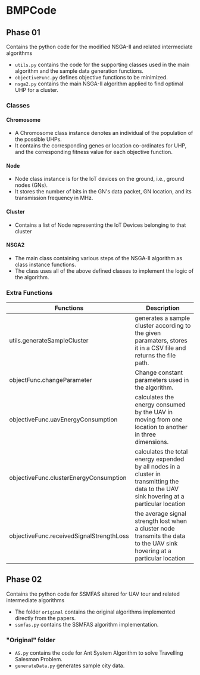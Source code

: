 # BMPCode

## Phase 01

Contains the python code for the modified NSGA-II and related intermediate algorithms

- `utils.py` contains the code for the supporting classes used in the main algorithm and the sample data generation functions.
- `objectiveFunc.py` defines objective functions to be minimized.
- `nsga2.py` contains the main NSGA-II algorithm applied to find optimal UHP for a cluster.

### Classes

#### Chromosome

- A Chromosome class instance denotes an individual of the population of the possible UHPs.
- It contains the corresponding genes or location co-ordinates for UHP, and the corresponding fitness value for each objective function.

#### Node

- Node class instance is for the IoT devices on the ground, i.e., ground nodes (GNs).
- It stores the number of bits in the GN's data packet, GN location, and its transmission frequency in MHz.

#### Cluster

- Contains a list of Node representing the IoT Devices belonging to that cluster

#### NSGA2

- The main class containing various steps of the NSGA-II algorithm as class instance functions.
- The class uses all of the above defined classes to implement the logic of the algorithm.

### Extra Functions

| Functions | Description |
| --------- | ----------- |
| utils.generateSampleCluster | generates a sample cluster according to the given paramaters, stores it in a CSV file and returns the file path. |
| objectFunc.changeParameter | Change constant parameters used in the algorithm. |
| objectiveFunc.uavEnergyConsumption | calculates the energy consumed by the UAV in moving from one location to another in three dimensions. |
| objectiveFunc.clusterEnergyConsumption | calculates the total energy expended by all nodes in a cluster in transmitting the data to the UAV sink hovering at a particular location |
| objectiveFunc.receivedSignalStrengthLoss | the average signal strength lost when a cluster node transmits the data to the UAV sink hovering at a particular location |

## Phase 02

Contains the python code for SSMFAS altered for UAV tour and related intermediate algorithms

- The folder `original` contains the original algorithms implemented directly from the papers.
- `ssmfas.py` contains the SSMFAS algorithm implementation.

### "Original" folder

- `AS.py` contains the code for Ant System Algorithm to solve Travelling Salesman Problem.
- `generateData.py` generates sample city data.
